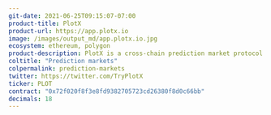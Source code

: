 ```yaml
---
git-date: 2021-06-25T09:15:07-07:00
product-title: PlotX
product-url: https://app.plotx.io
image: /images/output_md/app.plotx.io.jpg
ecosystem: ethereum, polygon
product-description: PlotX is a cross-chain prediction market protocol that enables crypto traders to make crypto-asset price predictions in hourly, daily & weekly time frames.
coltitle: "Prediction markets"
colpermalink: prediction-markets
twitter: https://twitter.com/TryPlotX
ticker: PLOT
contract: "0x72f020f8f3e8fd9382705723cd26380f8d0c66bb"
decimals: 18
---
```

